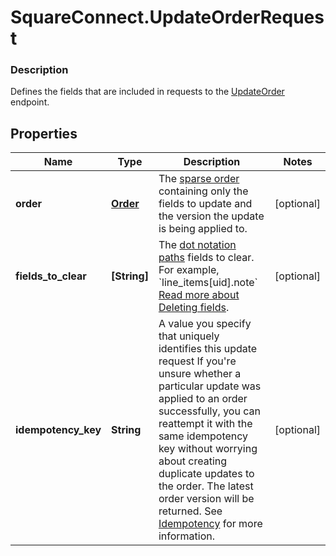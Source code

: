 # SquareConnect.UpdateOrderRequest

### Description

Defines the fields that are included in requests to the [UpdateOrder](#endpoint-orders-updateorder) endpoint.

## Properties
Name | Type | Description | Notes
------------ | ------------- | ------------- | -------------
**order** | [**Order**](Order.md) | The [sparse order](/orders-api/manage-orders#sparse-order-objects) containing only the fields to update and the version the update is being applied to. | [optional] 
**fields_to_clear** | **[String]** | The [dot notation paths](/orders-api/manage-orders#on-dot-notation) fields to clear. For example, &#x60;line_items[uid].note&#x60; [Read more about Deleting fields](/orders-api/manage-orders#delete-fields). | [optional] 
**idempotency_key** | **String** | A value you specify that uniquely identifies this update request  If you&#39;re unsure whether a particular update was applied to an order successfully, you can reattempt it with the same idempotency key without worrying about creating duplicate updates to the order. The latest order version will be returned.  See [Idempotency](/basics/api101/idempotency) for more information. | [optional] 


